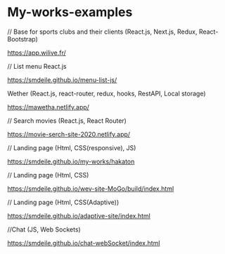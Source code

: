 # My-works-examples

// Base for sports clubs and their clients (React.js, Next.js, Redux, React-Bootstrap)

https://app.wilive.fr/

// List menu React.js

https://smdeile.github.io/menu-list-js/

Wether (React.js, react-router, redux, hooks, RestAPI, Local storage)

https://mawetha.netlify.app/

// Search movies (React.js, React Router)

https://movie-serch-site-2020.netlify.app/

// Landing page (Html, CSS(responsive), JS)

https://smdeile.github.io/my-works/hakaton

// Landing page (Html, CSS)

https://smdeile.github.io/wev-site-MoGo/build/index.html

// Landing page (Html, CSS(Adaptive))

https://smdeile.github.io/adaptive-site/index.html 

//Chat (JS, Web Sockets)

https://smdeile.github.io/chat-webSocket/index.html


